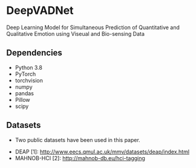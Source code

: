 # DeepVADNet

Deep Learning Model for Simultaneous Prediction of Quantitative and Qualitative Emotion using Viseual and Bio-sensing Data

## Dependencies
+ Python 3.8
+ PyTorch
+ torchvision
+ numpy
+ pandas
+ Pillow
+ scipy

## Datasets
* Two public datasets have been used in this paper. 
+ DEAP \[1\]: http://www.eecs.qmul.ac.uk/mmv/datasets/deap/index.html
+ MAHNOB-HCI \[2\]: http://mahnob-db.eu/hci-tagging
